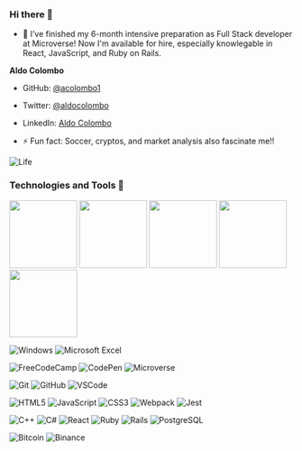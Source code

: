 ### Hi there 👋

- 🌱 I’ve finished my 6-month intensive preparation as Full Stack developer at Microverse! Now I'm available for hire, especially knowlegable in React, JavaScript, and Ruby on Rails.

**Aldo Colombo**

- GitHub: [@acolombo1](https://github.com/acolombo1)
- Twitter: [@aldocolombo](https://twitter.com/aldocolombo)
- LinkedIn: [Aldo Colombo](https://www.linkedin.com/in/aldo-colombo)


- ⚡ Fun fact: Soccer, cryptos, and market analysis also fascinate me!!


![Life](https://user-images.githubusercontent.com/44879977/166069147-23f4ac0c-4d3f-4649-9d82-5fad4cf98dce.png)

### Technologies and Tools 🔨

<a href="https://www.credential.net/de939ac8-59b2-44db-a5fd-2075de274da6" target= "blank"><img 
src="https://api.accredible.com/v1/frontend/credential_website_embed_image/badge/49818031" width="120"></a>
<a href="https://www.credential.net/18649338-9990-4d77-9e2c-164abe38107b" target= "blank"><img 
src="https://api.accredible.com/v1/frontend/credential_website_embed_image/badge/51665184" width="120"></a>
<a href="https://www.credential.net/d3d2eedc-e797-46ae-ab70-5d029f7f29b4" target= "blank"><img 
src="https://api.accredible.com/v1/frontend/credential_website_embed_image/badge/53636709" width="120"></a>
<a href="https://www.credential.net/46bc4481-5772-41f5-8af0-e83513ed292c" target= "blank"><img 
src="https://api.accredible.com/v1/frontend/credential_website_embed_image/badge/56108365" width="120"></a>
<a href="https://www.credential.net/embed/ea97343e-715e-4332-935c-9e7e7bd55de2" target= "blank"><img 
src="https://api.accredible.com/v1/frontend/credential_website_embed_image/badge/58192031" width="120"></a>

![Windows](https://img.shields.io/badge/Windows-0078D6?style=for-the-badge&logo=windows&logoColor=white) ![Microsoft Excel](https://img.shields.io/badge/Microsoft_Excel-217346?style=for-the-badge&logo=microsoft-excel&logoColor=white)

![FreeCodeCamp](https://img.shields.io/badge/Freecodecamp-%23123.svg?&style=for-the-badge&logo=freecodecamp&logoColor=green)
![CodePen](https://img.shields.io/badge/CodePen-white?style=for-the-badge&logo=codepen&logoColor=black)
![Microverse](https://img.shields.io/badge/Microverse-blueviolet?style=for-the-badge)

![Git](https://img.shields.io/badge/git-%23F05033.svg?style=for-the-badge&logo=git&logoColor=white)
![GitHub](https://img.shields.io/badge/github-%23121011.svg?style=for-the-badge&logo=github&logoColor=white)
![VSCode](https://img.shields.io/badge/Visual_Studio_Code-0078D4?style=for-the-badge&logo=visual%20studio%20code&logoColor=white)

![HTML5](https://img.shields.io/badge/html5-%23E34F26.svg?style=for-the-badge&logo=html5&logoColor=white)
![JavaScript](https://img.shields.io/badge/javascript-%23323330.svg?style=for-the-badge&logo=javascript&logoColor=%23F7DF1E)
![CSS3](https://img.shields.io/badge/-CSS3-lightblue?logo=CSS3)
![Webpack](https://img.shields.io/badge/webpack-%238DD6F9.svg?style=for-the-badge&logo=webpack&logoColor=black)
![Jest](https://img.shields.io/badge/Jest-323330?style=for-the-badge&logo=Jest&logoColor=white)

![C++](https://img.shields.io/badge/c++-%2300599C.svg?style=for-the-badge&logo=c%2B%2B&logoColor=white)
![C#](https://img.shields.io/badge/c%23-%23239120.svg?style=for-the-badge&logo=c-sharp&logoColor=white)
![React](https://img.shields.io/badge/-React-black?logo=React)
![Ruby](https://img.shields.io/badge/ruby-%23CC342D.svg?style=for-the-badge&logo=ruby&logoColor=white)
![Rails](https://img.shields.io/badge/rails-%23CC0000.svg?style=for-the-badge&logo=ruby-on-rails&logoColor=white)
![PostgreSQL](https://img.shields.io/badge/PostgreSQL-2C8EBB.svg?style=for-the-badge&logo=postgresql&logoColor=white)

![Bitcoin](https://img.shields.io/badge/Bitcoin-000?style=for-the-badge&logo=bitcoin&logoColor=white)
![Binance](https://img.shields.io/badge/Binance-FCD535?style=for-the-badge&logo=binance&logoColor=white)
